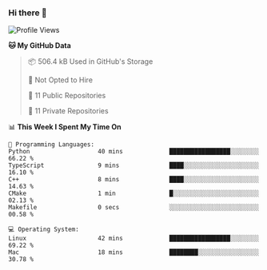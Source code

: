 ### Hi there 👋

<!--
**huayuan4396/huayuan4396** is a ✨ _special_ ✨ repository because its `README.md` (this file) appears on your GitHub profile.

Here are some ideas to get you started:

- 🔭 I’m currently working on ...
- 🌱 I’m currently learning ...
- 👯 I’m looking to collaborate on ...
- 🤔 I’m looking for help with ...
- 💬 Ask me about ...
- 📫 How to reach me: ...
- 😄 Pronouns: ...
- ⚡ Fun fact: ...
-->

<!--START_SECTION:waka-->
![Profile Views](http://img.shields.io/badge/Profile%20Views-1-blue)

**🐱 My GitHub Data** 

> 📦 506.4 kB Used in GitHub's Storage 
 > 
> 🚫 Not Opted to Hire
 > 
> 📜 11 Public Repositories 
 > 
> 🔑 11 Private Repositories 
 > 
📊 **This Week I Spent My Time On** 

```text
💬 Programming Languages: 
Python                   40 mins             █████████████████░░░░░░░░   66.22 % 
TypeScript               9 mins              ████░░░░░░░░░░░░░░░░░░░░░   16.10 % 
C++                      8 mins              ████░░░░░░░░░░░░░░░░░░░░░   14.63 % 
CMake                    1 min               █░░░░░░░░░░░░░░░░░░░░░░░░   02.13 % 
Makefile                 0 secs              ░░░░░░░░░░░░░░░░░░░░░░░░░   00.58 % 

💻 Operating System: 
Linux                    42 mins             █████████████████░░░░░░░░   69.22 % 
Mac                      18 mins             ████████░░░░░░░░░░░░░░░░░   30.78 % 
```


<!--END_SECTION:waka-->
